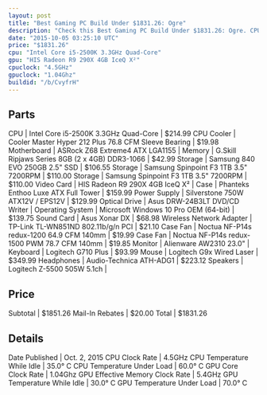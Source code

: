 ```yaml
---
layout: post
title: "Best Gaming PC Build Under $1831.26: Ogre"
description: "Check this Best Gaming PC Build Under $1831.26: Ogre. CPU: Intel Core i5-2500K 3.3GHz Quad-Core, CPU Cooler: Cooler Master Hyper 212 Plus 76.8 CFM Sleeve Bearing, Motherbo"
date: "2015-10-05 03:25:10 UTC"
price: "$1831.26"
cpu: "Intel Core i5-2500K 3.3GHz Quad-Core"
gpu: "HIS Radeon R9 290X 4GB IceQ X²"
cpuclock: "4.5GHz"
gpuclock: "1.04Ghz"
buildid: "/b/CvyfrH"
---
```


## Parts

CPU | Intel Core i5-2500K 3.3GHz Quad-Core | $214.99
CPU Cooler | Cooler Master Hyper 212 Plus 76.8 CFM Sleeve Bearing | $19.98
Motherboard | ASRock Z68 Extreme4 ATX LGA1155 | 
Memory | G.Skill Ripjaws Series 8GB (2 x 4GB) DDR3-1066 | $42.99
Storage | Samsung 840 EVO 250GB 2.5" SSD | $106.55
Storage | Samsung Spinpoint F3 1TB 3.5" 7200RPM | $110.00
Storage | Samsung Spinpoint F3 1TB 3.5" 7200RPM | $110.00
Video Card | HIS Radeon R9 290X 4GB IceQ X² | 
Case | Phanteks Enthoo Luxe ATX Full Tower | $159.99
Power Supply | Silverstone 750W ATX12V / EPS12V | $129.99
Optical Drive | Asus DRW-24B3LT DVD/CD Writer | 
Operating System | Microsoft Windows 10 Pro OEM (64-bit) | $139.75
Sound Card | Asus Xonar DX | $68.98
Wireless Network Adapter | TP-Link TL-WN851ND 802.11b/g/n PCI | $21.10
Case Fan | Noctua NF-P14s redux-1200 64.9 CFM 140mm | $19.99
Case Fan | Noctua NF-P14s redux-1500 PWM 78.7 CFM 140mm | $19.85
Monitor | Alienware AW2310 23.0" | 
Keyboard | Logitech G710 Plus | $93.99
Mouse | Logitech G9x Wired Laser | $349.99
Headphones | Audio-Technica ATH-ADG1 | $223.12
Speakers | Logitech Z-5500 505W 5.1ch | 

## Price

Subtotal | $1851.26
Mail-In Rebates | $20.00
Total | $1831.26

## Details

Date Published | Oct. 2, 2015
CPU Clock Rate | 4.5GHz
CPU Temperature While Idle | 35.0° C
CPU Temperature Under Load | 60.0° C
GPU Core Clock Rate | 1.04Ghz
GPU Effective Memory Clock Rate | 5.4GHz
GPU Temperature While Idle | 30.0° C
GPU Temperature Under Load | 70.0° C